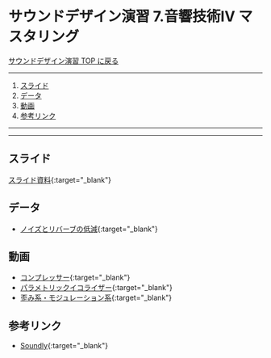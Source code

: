 # サウンドデザイン演習 7.音響技術IV マスタリング<!-- omit in toc -->

[サウンドデザイン演習 TOP に戻る](./index.md)

---

1. [スライド](#スライド)
2. [データ](#データ)
3. [動画](#動画)
4. [参考リンク](#参考リンク)

---

---

## スライド

[スライド資料](./sd_07slide.pdf){:target="_blank"}

## データ
- [ノイズとリバーブの低減](https://helpx.adobe.com/jp/premiere-pro/how-to/reduce-noise-and-reverberation.html){:target="_blank"}

## 動画
- [コンプレッサー](https://www.youtube.com/watch?v=jbd4gx3-O04){:target="_blank"}
- [パラメトリックイコライザー](https://www.youtube.com/watch?v=bsUY1D3lD0k){:target="_blank"}
- [歪み系・モジュレーション系](https://www.youtube.com/watch?v=Le4OPbBBvXk){:target="_blank"}

## 参考リンク
- [Soundly](https://getsoundly.com/){:target="_blank"}

